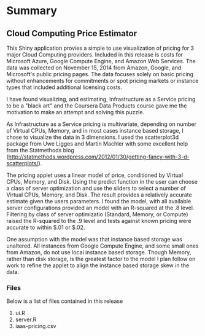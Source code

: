 # Summary

## Cloud Computing Price Estimator

This Shiny application provies a simple to use visualization of pricing for 3 major Cloud Computing providers.  Included in this release is costs for Microsoft Azure, Google Compute Engine, and Amazon Web Services.  The data was collected on November 15, 2014 from Amazon, Google, and Microsoft's public pricing pages.  The data focuses solely on basic pricing without enhancements for commitments or spot pricing markets or instance types that included additional licensing costs.  

I have found visualizing, and estimating, Infrastructure as a Service pricing to be a "black art" and the Coursera Data Products course gave me the motivation to make an attempt and solving this puzzle.

As Infrastructure as a Service pricing is multivariate, depending on number of Virtual CPUs, Memory, and in most cases instance based storage, I chose to visualize the data in 3 dimensions.  I used the scatterplot3d package from Uwe Ligges and Martin Machler with some excellent help from the Statmethods blog (http://statmethods.wordpress.com/2012/01/30/getting-fancy-with-3-d-scatterplots/).

The pricing applet uses a linear model of price, conditioned by Virtual CPUs, Memory, and Disk.  Using the predict function in the user can choose a class of server optimization and use the sliders to select a number of Virtual CPUs, Memory, and Disk.  The result provides a relatively accurate estimate given the users parameters.  I found the model, with all available server configurations provided an model with an R-squared at the .8 level.  Filtering by class of server optimizatio (Standard, Memory, or Compute) raised the R-squared to the .9 level and tests against known pricing were accurate to within $.01 or $.02.

One assumption with the model was that instance based storage was unaltered.  All instances from Google Compute Engine, and some small ones from Amazon, do not use local instance based storage.  Though Memory, rather than disk storage, is the greatest factor to the model I plan follow on work to refine the applet to align the instance based storage skew in the data.

### Files 

Below is a list of files contained in this release

1. ui.R 
2. server.R
3. iaas-pricing.csv
